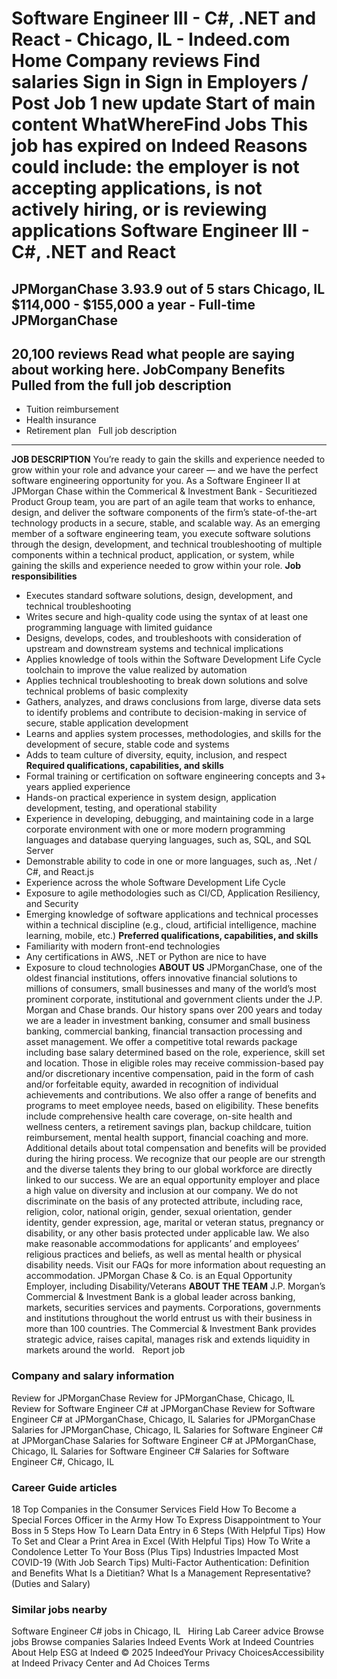 Software Engineer III - C#, .NET and React - Chicago, IL - Indeed.com
Home
Company reviews
Find salaries
Sign in
Sign in
Employers / Post Job
1 new update
Start of main content
WhatWhereFind Jobs
This job has expired on Indeed
Reasons could include: the employer is not accepting applications, is not actively hiring, or is reviewing applications
Software Engineer III - C#, .NET and React
==========================================
JPMorganChase
3.93.9 out of 5 stars
Chicago, IL
$114,000 - $155,000 a year - Full-time
JPMorganChase
-------------
20,100 reviews
Read what people are saying about working here.
JobCompany
Benefits Pulled from the full job description
---------------------------------------------
* Tuition reimbursement
* Health insurance
* Retirement plan
&nbsp;
Full job description
--------------------
**JOB DESCRIPTION**
You’re ready to gain the skills and experience needed to grow within your role and advance your career — and we have the perfect software engineering opportunity for you.
As a Software Engineer II at JPMorgan Chase within the Commerical & Investment Bank - Securitiezed Product Group team, you are part of an agile team that works to enhance, design, and deliver the software components of the firm’s state-of-the-art technology products in a secure, stable, and scalable way. As an emerging member of a software engineering team, you execute software solutions through the design, development, and technical troubleshooting of multiple components within a technical product, application, or system, while gaining the skills and experience needed to grow within your role.
**Job responsibilities**
* Executes standard software solutions, design, development, and technical troubleshooting
* Writes secure and high-quality code using the syntax of at least one programming language with limited guidance
* Designs, develops, codes, and troubleshoots with consideration of upstream and downstream systems and technical implications
* Applies knowledge of tools within the Software Development Life Cycle toolchain to improve the value realized by automation
* Applies technical troubleshooting to break down solutions and solve technical problems of basic complexity
* Gathers, analyzes, and draws conclusions from large, diverse data sets to identify problems and contribute to decision-making in service of secure, stable application development
* Learns and applies system processes, methodologies, and skills for the development of secure, stable code and systems
* Adds to team culture of diversity, equity, inclusion, and respect
**Required qualifications, capabilities, and skills**
* Formal training or certification on software engineering concepts and 3+ years applied experience
* Hands-on practical experience in system design, application development, testing, and operational stability
* Experience in developing, debugging, and maintaining code in a large corporate environment with one or more modern programming languages and database querying languages, such as, SQL, and SQL Server
* Demonstrable ability to code in one or more languages, such as, .Net / C#, and React.js
* Experience across the whole Software Development Life Cycle
* Exposure to agile methodologies such as CI/CD, Application Resiliency, and Security
* Emerging knowledge of software applications and technical processes within a technical discipline (e.g., cloud, artificial intelligence, machine learning, mobile, etc.)
**Preferred qualifications, capabilities, and skills**
* Familiarity with modern front-end technologies
* Any certifications in AWS, .NET or Python are nice to have
* Exposure to cloud technologies
**ABOUT US**
JPMorganChase, one of the oldest financial institutions, offers innovative financial solutions to millions of consumers, small businesses and many of the world’s most prominent corporate, institutional and government clients under the J.P. Morgan and Chase brands. Our history spans over 200 years and today we are a leader in investment banking, consumer and small business banking, commercial banking, financial transaction processing and asset management.
We offer a competitive total rewards package including base salary determined based on the role, experience, skill set and location. Those in eligible roles may receive commission-based pay and/or discretionary incentive compensation, paid in the form of cash and/or forfeitable equity, awarded in recognition of individual achievements and contributions. We also offer a range of benefits and programs to meet employee needs, based on eligibility. These benefits include comprehensive health care coverage, on-site health and wellness centers, a retirement savings plan, backup childcare, tuition reimbursement, mental health support, financial coaching and more. Additional details about total compensation and benefits will be provided during the hiring process.
We recognize that our people are our strength and the diverse talents they bring to our global workforce are directly linked to our success. We are an equal opportunity employer and place a high value on diversity and inclusion at our company. We do not discriminate on the basis of any protected attribute, including race, religion, color, national origin, gender, sexual orientation, gender identity, gender expression, age, marital or veteran status, pregnancy or disability, or any other basis protected under applicable law. We also make reasonable accommodations for applicants’ and employees’ religious practices and beliefs, as well as mental health or physical disability needs. Visit our FAQs for more information about requesting an accommodation.
JPMorgan Chase & Co. is an Equal Opportunity Employer, including Disability/Veterans
**ABOUT THE TEAM**
J.P. Morgan’s Commercial & Investment Bank is a global leader across banking, markets, securities services and payments. Corporations, governments and institutions throughout the world entrust us with their business in more than 100 countries. The Commercial & Investment Bank provides strategic advice, raises capital, manages risk and extends liquidity in markets around the world.
&nbsp;
Report job
### Company and salary information
Review for JPMorganChase
Review for JPMorganChase, Chicago, IL
Review for Software Engineer C# at JPMorganChase
Review for Software Engineer C# at JPMorganChase, Chicago, IL
Salaries for JPMorganChase
Salaries for JPMorganChase, Chicago, IL
Salaries for Software Engineer C# at JPMorganChase
Salaries for Software Engineer C# at JPMorganChase, Chicago, IL
Salaries for Software Engineer C#
Salaries for Software Engineer C#, Chicago, IL
&nbsp;
### Career Guide articles
18 Top Companies in the Consumer Services Field
How To Become a Special Forces Officer in the Army
How To Express Disappointment to Your Boss in 5 Steps
How To Learn Data Entry in 6 Steps (With Helpful Tips)
How To Set and Clear a Print Area in Excel (With Helpful Tips)
How To Write a Condolence Letter To Your Boss (Plus Tips)
Industries Impacted Most COVID-19 (With Job Search Tips)
Multi-Factor Authentication: Definition and Benefits
What Is a Dietitian?
What Is a Management Representative? (Duties and Salary)
&nbsp;
### Similar jobs nearby
Software Engineer C# jobs in Chicago, IL
&nbsp;
Hiring Lab Career advice Browse jobs Browse companies Salaries Indeed Events Work at Indeed Countries About Help ESG at Indeed
© 2025 IndeedYour Privacy ChoicesAccessibility at Indeed Privacy Center and Ad Choices Terms